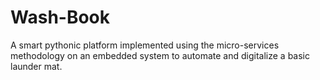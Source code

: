 # Wash-Book
A smart pythonic platform implemented using the micro-services methodology on an embedded system to automate and digitalize a basic launder mat.
